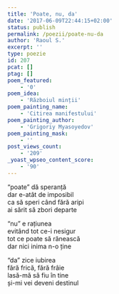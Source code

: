 ```yaml
---
title: 'Poate, nu, da'
date: '2017-06-09T22:44:15+02:00'
status: publish
permalink: /poezii/poate-nu-da
author: 'Raoul S.'
excerpt: ''
type: poezie
id: 207
pcat: []
ptag: []
poem_featured:
    - '0'
poem_idea:
    - 'Războiul minții'
poem_painting_name:
    - 'Citirea manifestului'
poem_painting_author:
    - 'Grigoriy Myasoyedov'
poem_painting_mask:
    - ''
post_views_count:
    - '209'
_yoast_wpseo_content_score:
    - '90'
---
```

“poate” dă speranță  
dar e-atât de imposibil  
ca să speri când fără aripi  
ai sărit să zbori departe

“nu” e rațiunea  
evitând tot ce-i nesigur  
tot ce poate să rănească  
dar nici inima n-o ține

“da” zice iubirea  
fără frică, fără frâie  
lasă-mă să fiu în tine  
și-mi vei deveni destinul